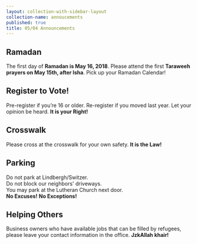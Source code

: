 ```yaml
---
layout: collection-with-sidebar-layout
collection-name: annoucements
published: true
title: 05/04 Announcements
---
```

## Ramadan
The first day of **Ramadan is May 16, 2018**. Please attend the first **Taraweeh prayers on May 15th, after Isha**. Pick up your Ramadan Calendar!

## Register to Vote! 
Pre-register if you’re 16 or older. Re-register if you moved last year. Let your opinion be heard. **It is your Right!**

## Crosswalk
Please cross at the crosswalk for your own safety. **It is the Law!**

## Parking
Do not park at Lindbergh/Switzer.  
Do not block our neighbors' driveways.  
You may park at the Lutheran Church next door.  
**No Excuses!** **No Exceptions!**

## Helping Others
Business owners who have available jobs that can be filled by refugees, please leave your contact information in the office. **JzkAllah khair!**
